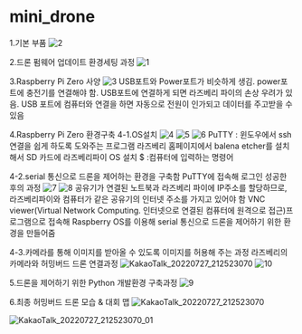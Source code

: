 # mini_drone


1.기본 부품
![2](https://user-images.githubusercontent.com/76850241/194635996-befd44cd-61ba-45d0-82b2-569eb74162ae.PNG)


2.드론 펌웨어 업데이트 환경세팅 과정
![1](https://user-images.githubusercontent.com/76850241/194636011-ac5da568-4fd7-42c5-aa80-25c7db9b6957.PNG)


3.Raspberry Pi Zero 사양
![3](https://user-images.githubusercontent.com/76850241/194636345-5931b677-5547-47f3-bf41-9ee8ea09fad3.PNG)
USB포트와 Power포트가 비슷하게 생김. power포트에 충전기를 연결해야 함. USB포트에 연결하게 되면 라즈베리 파이의 손상 우려가 있음. USB 포트에 컴퓨터와 연결을 하면 자동으로 전원이 인가되고 데이터를 주고받을 수 있음


4.Raspberry Pi Zero 환경구축
  4-1.OS설치
  ![4](https://user-images.githubusercontent.com/76850241/194636895-9e2759d7-00fb-4a2e-b639-dddbcaba2174.PNG)
  ![5](https://user-images.githubusercontent.com/76850241/194637184-7fb67d2c-ad98-4000-a1ac-35e23c79b7e0.PNG)
  ![6](https://user-images.githubusercontent.com/76850241/194637457-791d748b-d678-473c-abe6-9d0b0d0e44fb.PNG)
  PuTTY : 윈도우에서 ssh연결을 쉽게 하도록 도와주는 프로그램
  라즈베리 홈페이지에서 balena etcher를 설치해서 SD 카드에 라즈베리파이 OS 설치
  $ :컴퓨터에 입력하는 명령어

  4-2.serial 통신으로 드론을 제어하는 환경을 구축함
  PuTTY에 접속해 로그인 성공한 후의 과정
  ![7](https://user-images.githubusercontent.com/76850241/194638347-bd06715b-91f4-4ca7-871b-7a09efb13504.PNG)
  ![8](https://user-images.githubusercontent.com/76850241/194638540-3f4dccc5-ba38-441e-b6c5-b55bb45a5559.PNG)
  공유기가 연결된 노트북과 라즈베리 파이에 IP주소를 할당하므로, 라즈베리파이와 컴퓨터가 같은 공유기의 인터넷 주소를 가지고 있어야 함
  VNC viewer(Virtual Network Computing. 인터넷으로 연결된 컴퓨터에 원격으로 접근)프로그램으로 접속해 Raspberry OS를 이용해 serial 통신으로 드론을 제어하기 위한 환경을 만들어줌

  4-3.카메라를 통해 이미지를 받아올 수 있도록 이미지를 허용해 주는 과정
  라즈베리의 카메라와 허밍버드 드론 연결과정
  ![KakaoTalk_20220727_212523070](https://user-images.githubusercontent.com/76850241/181916277-6ed485a6-9fb8-4041-a126-9c0b05dbd8cd.jpg)
  ![10](https://user-images.githubusercontent.com/76850241/194640758-1e3ca7cf-4db3-4db3-9f0c-5c8c7ff125c1.PNG)
  



5.드론을 제어하기 위한 Python 개발환경 구축과정
![9](https://user-images.githubusercontent.com/76850241/194639393-c9a82a56-03dc-4b9e-bcf4-f066571e723e.PNG)



6.최종 허밍버드 드론 모습 & 대회 맵
  ![KakaoTalk_20220727_212523070](https://user-images.githubusercontent.com/76850241/181916277-6ed485a6-9fb8-4041-a126-9c0b05dbd8cd.jpg)

![KakaoTalk_20220727_212523070_01](https://user-images.githubusercontent.com/76850241/181916281-1da62a58-b4b0-4410-9022-565e19598268.jpg)
